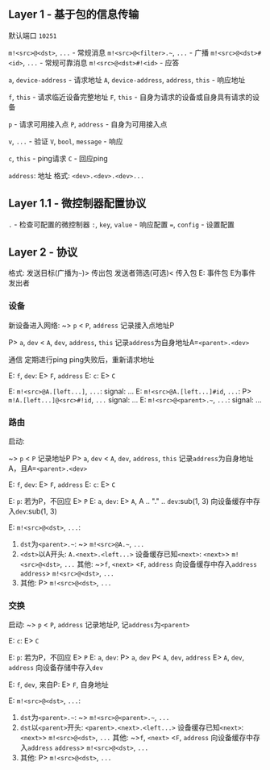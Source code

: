 ## Layer 1 - 基于包的信息传输

默认端口 `10251`

`m!<src>@<dst>`, `...` - 常规消息
`m!<src>@<filter>.~`, `...` - 广播
`m!<src>@<dst>#<id>`, `...` - 常规可靠消息
`m!<src>@<dst>#!<id>` - 应答

`a`, `device-address` - 请求地址
`A`, `device-address`, `address`, `this` - 响应地址

`f`, `this` - 请求临近设备完整地址
`F`, `this` - 自身为请求的设备或自身具有请求的设备

`p` - 请求可用接入点
`P`, `address` - 自身为可用接入点

`v`, `...` - 验证
`V`, `bool`, `message` - 响应

`c`, `this` - ping请求
`C` - 回应ping

`address`: 地址
格式: `<dev>.<dev>.<dev>...`

## Layer 1.1 - 微控制器配置协议

`.` - 检查可配置的微控制器
`:`, `key`, `value` - 响应配置
`=`, `config` - 设置配置

## Layer 2 - 协议

格式:
发送目标(广播为`~`)> 传出包
发送者筛选(可选)< 传入包
E: 事件包
E为事件发出者

### 设备

新设备进入网络:
~> `p`
< `P`, `address`
记录接入点地址P

P> `a`, `dev`
< `A`, `dev`, `address`, `this`
记录`address`为自身地址A=`<parent>.<dev>`

通信
定期进行ping
ping失败后，重新请求地址

E: `f`, `dev`:
E> `F`, `address`
E: `c`:
E> `C`

E: `m!<src>@A.[left...]`, `...`:
  signal: ...
E: `m!<src>@A.[left...]#id`, `...`:
  P> `m!A.[left...]@<src>#!id`, `...`
  signal: ...
E: `m!<src>@<parent>.~`, `...`:
  signal: ...

### 路由

启动:

~> `p`
< `P`
记录地址P
P> `a`, `dev`
< `A`, `dev`, `address`, `this`
记录`address`为自身地址A，且A=`<parent>.<dev>`

E: `f`, `dev`:
E> `F`, `address`
E: `c`:
E> `C`

E: `p`:
若为P，不回应
E> `P`
E: `a`, `dev`:
E> `A`, A .. "." .. `dev`:sub(1, 3)
向设备缓存中存入`dev`:sub(1, 3)

E: `m!<src>@<dst>`, `...`:
1. `dst`为`<parent>.~`:
  ~> `m!<src>@A.~`, `...`
2. `<dst>`以A开头: `A.<next>.<left...>`
  设备缓存已知`<next>`:
    `<next>`> `m!<src>@<dst>`, `...`
  其他:
    ~>`f`, `<next>`
    <`F`, `address`
    向设备缓存中存入`address`
    `address`> `m!<src>@<dst>`, `...`
3. 其他:
  P> `m!<src>@<dst>`, `...`

### 交换

启动:
~> `p`
< `P`, `address`
记录地址P, 记`address`为`<parent>`

E: `c`:
E> `C`

E: `p`:
若为P，不回应
E> `P`
E: `a`, `dev`:
P> `a`, `dev`
P< `A`, `dev`, `address`
E> `A`, `dev`, `address`
向设备存储中存入`dev`

E: `f`, `dev`, 来自P:
E> `F`, 自身地址

E: `m!<src>@<dst>`, `...`:
1. `dst`为`<parent>.~`:
  ~> `m!<src>@<parent>.~`, `...`
2. `dst`以`<parent>`开头: `<parent>.<next>.<left...>`
  设备缓存已知`<next>`:
    `<next>`> `m!<src>@<dst>`, `...`
  其他:
    ~>`f`, `<next>`
    <`F`, `address`
    向设备缓存中存入`address`
    `address`> `m!<src>@<dst>`, `...`
3. 其他:
  P> `m!<src>@<dst>`, `...`
